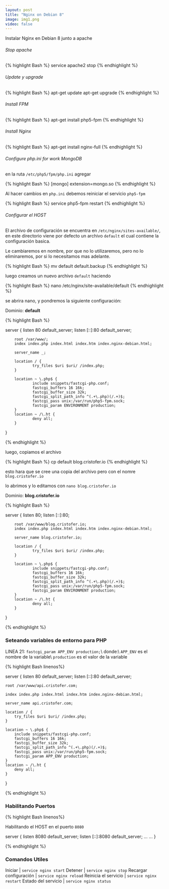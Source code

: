 ```yaml
---
layout: post
title: "Nginx on Debian 8"
image: img1.png
video: false
---
```


Instalar Nginx en Debian 8 junto a apache

###### Stop apache

{% highlight Bash %}
service apache2 stop
{% endhighlight %}



###### Update y upgrade

{% highlight Bash %}
apt-get update
apt-get upgrade
{% endhighlight %}



###### Install FPM

{% highlight Bash %}
apt-get install php5-fpm
{% endhighlight %}



###### Install Nginx

{% highlight Bash %}
apt-get install nginx-full
{% endhighlight %}



###### Configure php.ini for work MongoDB

en la ruta <code>/etc/php5/fpm/php.ini</code> agregar

{% highlight Bash %}
[mongo]
extension=mongo.so
{% endhighlight %}

Al hacer cambios en `php.ini` debemos reiniciar el servicio `php5-fpm`

{% highlight Bash %}
service php5-fpm restart
{% endhighlight %}


###### Configurar el HOST 

El archivo de configuración se encuentra en `/etc/nginx/sites-available/`, en este directorio viene por defecto un archivo `default` el cual contiene la configuración basica.

Le cambiaremos en nombre, por que no lo utilizaremos, pero no lo eliminaremos, por si lo necesitamos mas adelante.

{% highlight Bash %}
mv default default.backup
{% endhighlight %}

luego creamos un nuevo archivo `default` haciendo 


{% highlight Bash %}
nano /etc/nginx/site-available/default
{% endhighlight %}

se abrira nano, y pondremos la siguiente configuración:

Dominio: **default**


{% highlight Bash %}

server {
        listen 80 default_server;
        listen [::]:80 default_server;

        root /var/www/;
        index index.php index.html index.htm index.nginx-debian.html;

        server_name _;

        location / {
                try_files $uri $uri/ /index.php;
        }

        location ~ \.php$ {
                include snippets/fastcgi-php.conf;
                fastcgi_buffers 16 16k;
                fastcgi_buffer_size 32k;
                fastcgi_split_path_info ^(.+\.php)(/.+)$;
                fastcgi_pass unix:/var/run/php5-fpm.sock;
                fastcgi_param ENVIRONMENT production;
        }
        location ~ /\.ht {
                deny all;
        }
}

{% endhighlight %}


luego, copiamos el archivo 

{% highlight Bash %}
cp default blog.cristofer.io
{% endhighlight %}

esto hara que se cree una copia del archivo pero con el nomre `blog.cristofer.io`

lo abrimos y lo editamos con `nano blog.cristofer.io`


Dominio: **blog.cristofer.io**

{% highlight Bash %}

server {
        listen 80;
        listen [::]:80;

        root /var/www/blog.cristofer.io;
        index index.php index.html index.htm index.nginx-debian.html;

        server_name blog.cristofer.io;

        location / {
                try_files $uri $uri/ /index.php;
        }

        location ~ \.php$ {
                include snippets/fastcgi-php.conf;
                fastcgi_buffers 16 16k;
                fastcgi_buffer_size 32k;
                fastcgi_split_path_info ^(.+\.php)(/.+)$;
                fastcgi_pass unix:/var/run/php5-fpm.sock;
                fastcgi_param ENVIRONMENT production;
        }
        location ~ /\.ht {
                deny all;
        }
}

{% endhighlight %}


### Seteando variables de entorno para PHP

LINEA 21: `fastcgi_param APP_ENV production;`\\
donde:\\
`APP_ENV` es el nombre de la variable\\
`production` es el valor de la variable

{% highlight Bash linenos%}

server {
	listen 80 default_server;
	listen [::]:80 default_server;

	root /var/www/api.cristofer.com;

	index index.php index.html index.htm index.nginx-debian.html;	

	server_name api.cristofer.com;

	location / {
		try_files $uri $uri/ /index.php;
	}

	location ~ \.php$ {
		include snippets/fastcgi-php.conf;
		fastcgi_buffers 16 16k;
		fastcgi_buffer_size 32k;
		fastcgi_split_path_info ^(.+\.php)(/.+)$;
		fastcgi_pass unix:/var/run/php5-fpm.sock;
		fastcgi_param APP_ENV production;
	}
	location ~ /\.ht {
		deny all;
	}
}


{% endhighlight %}


### Habilitando Puertos

{% highlight Bash linenos%}

Habilitando el HOST en el puerto `8080`

server {
	listen 8080 default_server;
	listen [::]:8080 default_server;
...
...
}

{% endhighlight %}

### Comandos Utiles

<div class="table-responsive" markdown="1">

Iniciar | `service nginx start`
Detener | `service nginx stop`
Recargar configuración | `service nginx reload`
Reinicia el servicio | `service nginx restart`
Estado del servicio | `service nginx status`

</div>


<script>
  $( "table" ).addClass( "table table-hover" );
</script>

